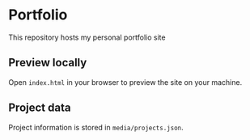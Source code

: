 # Portfolio

This repository hosts my personal portfolio site

## Preview locally
Open `index.html` in your browser to preview the site on your machine.

## Project data
Project information is stored in `media/projects.json`.
